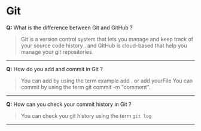 # Git

**Q:** What is the difference between Git and GitHub ?

> Git is a version control system that lets you manage and keep track of your source code history . and GitHub is cloud-based that help you manage your git repositories.

---

**Q:** How do you add and commit in Git ?


> You can add by using the term example add . or add yourFile
You can commit by using the term git commit -m "comment".

---

**Q:** How can you check your commit history in Git ?

> You can check you git history using the term 
 `git log`

---